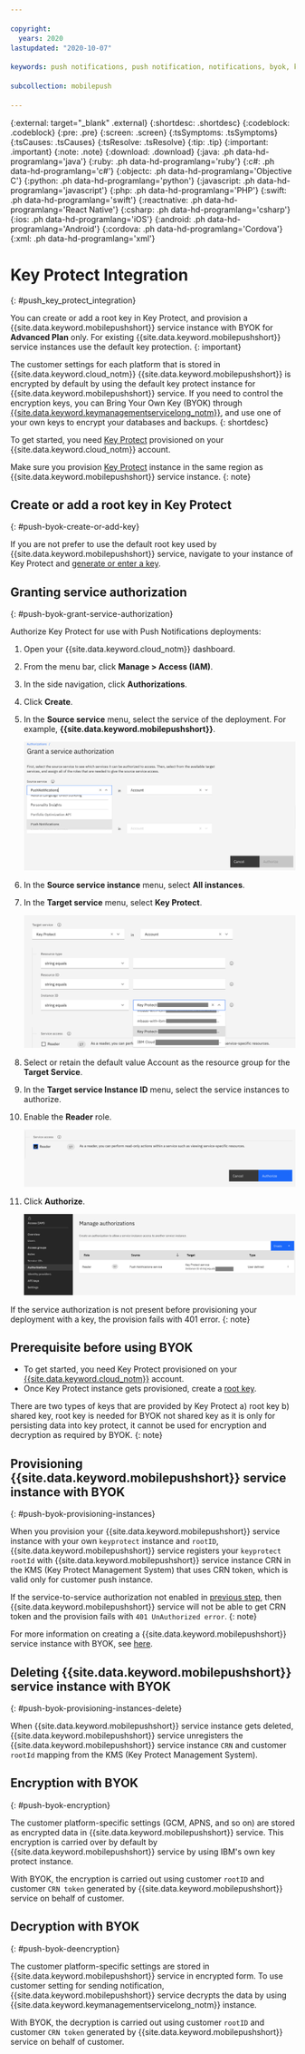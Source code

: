```yaml
---

copyright:
  years: 2020
lastupdated: "2020-10-07"

keywords: push notifications, push notification, notifications, byok, key protect integration

subcollection: mobilepush

---
```


{:external: target="_blank" .external}
{:shortdesc: .shortdesc}
{:codeblock: .codeblock}
{:pre: .pre}
{:screen: .screen}
{:tsSymptoms: .tsSymptoms}
{:tsCauses: .tsCauses}
{:tsResolve: .tsResolve}
{:tip: .tip}
{:important: .important}
{:note: .note}
{:download: .download}
{:java: .ph data-hd-programlang='java'}
{:ruby: .ph data-hd-programlang='ruby'}
{:c#: .ph data-hd-programlang='c#'}
{:objectc: .ph data-hd-programlang='Objective C'}
{:python: .ph data-hd-programlang='python'}
{:javascript: .ph data-hd-programlang='javascript'}
{:php: .ph data-hd-programlang='PHP'}
{:swift: .ph data-hd-programlang='swift'}
{:reactnative: .ph data-hd-programlang='React Native'}
{:csharp: .ph data-hd-programlang='csharp'}
{:ios: .ph data-hd-programlang='iOS'}
{:android: .ph data-hd-programlang='Android'}
{:cordova: .ph data-hd-programlang='Cordova'}
{:xml: .ph data-hd-programlang='xml'}

# Key Protect Integration 
{: #push_key_protect_integration}

You can create or add a root key in Key Protect, and provision a {{site.data.keyword.mobilepushshort}} service instance with BYOK for **Advanced Plan** only. For existing {{site.data.keyword.mobilepushshort}} service instances use the default key protection.
{: important}

The customer settings for each platform that is stored in {{site.data.keyword.cloud_notm}} {{site.data.keyword.mobilepushshort}} is encrypted by default by using the default key protect instance for {{site.data.keyword.mobilepushshort}} service. If you need to control the encryption keys, you can Bring Your Own Key (BYOK) through [{{site.data.keyword.keymanagementservicelong_notm}}](https://cloud.ibm.com/catalog/key-protect), and use one of your own keys to encrypt your databases and backups.
{: shortdesc}

To get started, you need [Key Protect](https://cloud.ibm.com/catalog/services/key-protect) provisioned on your {{site.data.keyword.cloud_notm}} account.

Make sure you provision [Key Protect](https://cloud.ibm.com/catalog/services/key-protect) instance in the same region as {{site.data.keyword.mobilepushshort}} service instance. 
{: note}

## Create or add a root key in Key Protect
{: #push-byok-create-or-add-key}

If you are not prefer to use the default root key used by {{site.data.keyword.mobilepushshort}} service, navigate to your instance of Key Protect and [generate or enter a key](https://cloud.ibm.com/docs/key-protect?topic=key-protect-getting-started-tutorial).

## Granting service authorization
{: #push-byok-grant-service-authorization}

Authorize Key Protect for use with Push Notifications deployments:

1. Open your {{site.data.keyword.cloud_notm}} dashboard.
1. From the menu bar, click **Manage > Access (IAM)**.
1. In the side navigation, click **Authorizations**.
1. Click **Create**.
1. In the **Source service** menu, select the service of the deployment. For example, **{{site.data.keyword.mobilepushshort}}**.

   ![Grant a service authorization](images/mp-byok1.png "Graphic outlining the selection of a service in grant a service authorization")

1. In the **Source service instance** menu, select **All instances**.
1. In the **Target service** menu, select **Key Protect**.

   ![Target service](images/mp-byok2.png "Graphic outlining the selection of a target service")

1. Select or retain the default value Account as the resource group for the **Target Service**.
1. In the **Target service Instance ID** menu, select the service instances to authorize.
1. Enable the **Reader** role.

   ![Reader role](images/mp-byok3.png "Graphic outlining the selection of a reader role that enables users with read-only actions within a service")

1. Click **Authorize**.

   ![Manager authorizations](images/mp-byok4.png "Graphic outlining the creating an authorization to allow a service instance access to another service instance")

If the service authorization is not present before provisioning your deployment with a key, the provision fails with 401 error.
{: note}

## Prerequisite before using BYOK

- To get started, you need Key Protect provisioned on your [{{site.data.keyword.cloud_notm}}](https://cloud.ibm.com/catalog/services/key-protect) account.
- Once Key Protect instance gets provisioned, create a [root key](https://cloud.ibm.com/docs/key-protect?topic=key-protect-getting-started-tutorial).

There are two types of keys that are provided by Key Protect a) root key b) shared key, root key is needed for BYOK not shared key as it is only for persisting data into key protect, it cannot be used for encryption and decryption as required by BYOK.
{: note}

## Provisioning {{site.data.keyword.mobilepushshort}} service instance with BYOK
{: #push-byok-provisioning-instances}

When you provision your {{site.data.keyword.mobilepushshort}} service instance with your own `keyprotect` instance and `rootID`, {{site.data.keyword.mobilepushshort}} service registers your `keyprotect rootId` with {{site.data.keyword.mobilepushshort}} service instance CRN in the KMS (Key Protect Management System) that uses CRN token, which is valid only for customer push instance.

If the service-to-service authorization not enabled in [previous step](#grant-service-authorization), then {{site.data.keyword.mobilepushshort}} service will not be able to get CRN token and the provision fails with `401 UnAuthorized error`.
{: note}

For more information on creating a {{site.data.keyword.mobilepushshort}} service instance with BYOK, see [here](/docs/mobilepush?topic=mobilepush-push_step_1a).

## Deleting {{site.data.keyword.mobilepushshort}} service instance with BYOK
{: #push-byok-provisioning-instances-delete}

When {{site.data.keyword.mobilepushshort}} service instance gets deleted, {{site.data.keyword.mobilepushshort}} service unregisters the {{site.data.keyword.mobilepushshort}} service instance `CRN` and customer `rootId` mapping from the KMS (Key Protect Management System).

## Encryption with BYOK
{: #push-byok-encryption}

The customer platform-specific settings (GCM, APNS, and so on) are stored as encrypted data in {{site.data.keyword.mobilepushshort}} service. This encryption is carried over by default by {{site.data.keyword.mobilepushshort}} service by using IBM's own key protect instance.

With BYOK, the encryption is carried out using customer `rootID` and customer `CRN token` generated by {{site.data.keyword.mobilepushshort}} service on behalf of customer.

## Decryption with BYOK
{: #push-byok-deencryption}

The customer platform-specific settings are stored in {{site.data.keyword.mobilepushshort}} service in encrypted form. To use customer setting for sending notification, {{site.data.keyword.mobilepushshort}} service decrypts the data by using {{site.data.keyword.keymanagementservicelong_notm}} instance.

With BYOK, the decryption is carried out using customer `rootID` and customer `CRN token` generated by {{site.data.keyword.mobilepushshort}} service on behalf of customer.
